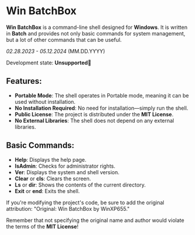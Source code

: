 # Win BatchBox

**Win BatchBox** is a command-line shell designed for **Windows**. It is written in **Batch** and provides not only basic commands for system management, but a lot of other commands that can be useful.

*02.28.2023 - 05.12.2024* (MM.DD.YYYY)

Development state: **Unsupported**🔴

## Features:
- **Portable Mode**: The shell operates in Portable mode, meaning it can be used without installation.
- **No Installation Required**: No need for installation—simply run the shell.
- **Public License**: The project is distributed under the **MIT License**.
- **No External Libraries**: The shell does not depend on any external libraries.

## Basic Commands:
- **Help**: Displays the help page.
- **IsAdmin**: Checks for administrator rights.
- **Ver**: Displays the system and shell version.
- **Clear** or **cls**: Clears the screen.
- **Ls** or **dir**: Shows the contents of the current directory.
- **Exit** or **end**: Exits the shell.

If you're modifying the project's code, be sure to add the original attribution: "Original: Win BatchBox by WinXP655."

Remember that not specifying the original name and author would violate the terms of the **MIT License**!
